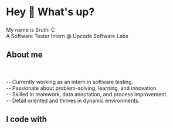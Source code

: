 <h1 align="left">Hey 👋 What's up?</h1>

###

<p align="left">My name is Sruthi C<br>A Software Tester Intern @ Upcode Software Labs</p>

###

<h2 align="left">About me</h2>

###

<br clear="both">

<p align="left">-- Currently working as an intern in software testing.<br>-- Passionate about problem-solving, learning, and innovation.  <br>-- Skilled in teamwork, data annotation, and process improvement.  <br>-- Detail oriented and thrives in dynamic environments.</p>

###

<h2 align="left">I code with</h2>

###

<div align="left">
</div>

###
